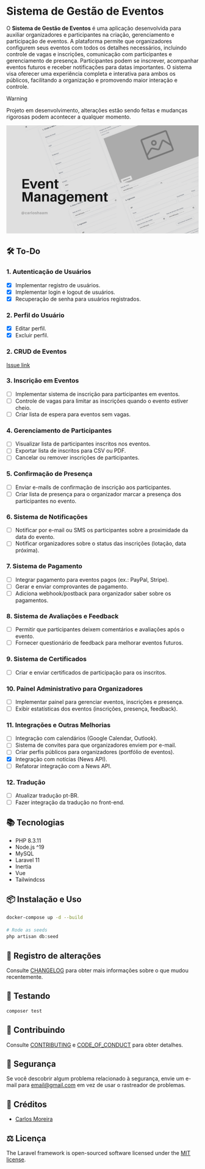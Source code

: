 # Sistema de Gestão de Eventos

O **Sistema de Gestão de Eventos** é uma aplicação desenvolvida para auxiliar organizadores e participantes na criação, gerenciamento e participação de eventos. A plataforma permite que organizadores configurem seus eventos com todos os detalhes necessários, incluindo controle de vagas e inscrições, comunicação com participantes e gerenciamento de presença. Participantes podem se inscrever, acompanhar eventos futuros e receber notificações para datas importantes. O sistema visa oferecer uma experiência completa e interativa para ambos os públicos, facilitando a organização e promovendo maior interação e controle.

> [!WARNING]
> Projeto em desenvolvimento, alterações estão sendo feitas e mudanças rigorosas podem acontecer a qualquer momento.

![Alt Text](.github/assets/images/create-event.png)


## 🛠️ To-Do

### 1. Autenticação de Usuários
- [x] Implementar registro de usuários.
- [x] Implementar login e logout de usuários.
- [x] Recuperação de senha para usuários registrados.

### 2. Perfil do Usuário
- [x] Editar perfil.
- [x] Excluir perfil.

### 2. CRUD de Eventos
[Issue link](https://github.com/carloshaam/event-management/issues/1)

### 3. Inscrição em Eventos
- [ ] Implementar sistema de inscrição para participantes em eventos.
- [ ] Controle de vagas para limitar as inscrições quando o evento estiver cheio.
- [ ] Criar lista de espera para eventos sem vagas.

### 4. Gerenciamento de Participantes
- [ ] Visualizar lista de participantes inscritos nos eventos.
- [ ] Exportar lista de inscritos para CSV ou PDF.
- [ ] Cancelar ou remover inscrições de participantes.

### 5. Confirmação de Presença
- [ ] Enviar e-mails de confirmação de inscrição aos participantes.
- [ ] Criar lista de presença para o organizador marcar a presença dos participantes no evento.

### 6. Sistema de Notificações
- [ ] Notificar por e-mail ou SMS os participantes sobre a proximidade da data do evento.
- [ ] Notificar organizadores sobre o status das inscrições (lotação, data próxima).

### 7. Sistema de Pagamento
- [ ] Integrar pagamento para eventos pagos (ex.: PayPal, Stripe).
- [ ] Gerar e enviar comprovantes de pagamento.
- [ ] Adiciona webhook/postback para organizador saber sobre os pagamentos.

### 8. Sistema de Avaliações e Feedback
- [ ] Permitir que participantes deixem comentários e avaliações após o evento.
- [ ] Fornecer questionário de feedback para melhorar eventos futuros.

### 9. Sistema de Certificados
- [ ] Criar e enviar certificados de participação para os inscritos.

### 10. Painel Administrativo para Organizadores
- [ ] Implementar painel para gerenciar eventos, inscrições e presença.
- [ ] Exibir estatísticas dos eventos (inscrições, presença, feedback).

### 11. Integrações e Outras Melhorias
- [ ] Integração com calendários (Google Calendar, Outlook).
- [ ] Sistema de convites para que organizadores enviem por e-mail.
- [ ] Criar perfis públicos para organizadores (portfólio de eventos).
- [x] Integração com notícias (News API).
- [ ] Refatorar integração com a News API.

### 12. Tradução
- [ ] Atualizar tradução pt-BR.
- [ ] Fazer integração da tradução no front-end.

## 📚 Tecnologias

- PHP 8.3.11
- Node.js ^19
- MySQL
- Laravel 11
- Inertia
- Vue
- Tailwindcss

## 📦 Instalação e Uso

```bash
docker-compose up -d --build

# Rode as seeds
php artisan db:seed
```

## 📆 Registro de alterações

Consulte [CHANGELOG](CHANGELOG.md) para obter mais informações sobre o que mudou recentemente.

## 🧪 Testando

``` bash
composer test
```

## 💞 Contribuindo

Consulte [CONTRIBUTING](CONTRIBUTING.md) e [CODE_OF_CONDUCT](CODE_OF_CONDUCT.md) para obter detalhes.

## 🧯 Segurança

Se você descobrir algum problema relacionado à segurança, envie um e-mail para email@gmail.com em vez de usar o rastreador de problemas.

## 🏅 Créditos

- [Carlos Moreira][link-author]

## ⚖️ Licença

The Laravel framework is open-sourced software licensed under the [MIT license](https://opensource.org/licenses/MIT).

[link-author]: https://twitter.com/carloshaam
